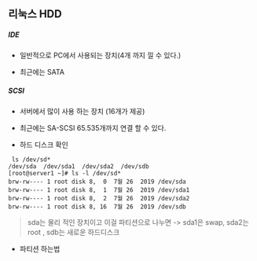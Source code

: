 ## 리눅스 HDD

##### IDE 

- 일반적으로 PC에서 사용되는 장치(4개 까지 낄 수 있다.)

- 최근에는 SATA

##### SCSI

- 서버에서 많이 사용 하는 장치 (16개가 제공)

- 최근에는 SA-SCSI 65.535개까지 연결 할 수 있다.

- 하드 디스크 확인

  

```
 ls /dev/sd*
/dev/sda  /dev/sda1  /dev/sda2  /dev/sdb
[root@server1 ~]# ls -l /dev/sd*
brw-rw---- 1 root disk 8,  0  7월 26  2019 /dev/sda
brw-rw---- 1 root disk 8,  1  7월 26  2019 /dev/sda1
brw-rw---- 1 root disk 8,  2  7월 26  2019 /dev/sda2
brw-rw---- 1 root disk 8, 16  7월 26  2019 /dev/sdb

```

> sda는 물리 적인 장치이고 이걸 파티션으로 나누면 -> sda1은 swap, sda2는 root , sdb는 새로운 하드디스크

- 파티션 하는법

```

```


